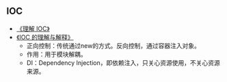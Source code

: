 ## IOC

* [《理解 IOC》](https://www.zhihu.com/question/23277575)
* [《IOC 的理解与解释》](https://www.cnblogs.com/NancyStartOnce/p/6813162.html)
  * 正向控制：传统通过new的方式。反向控制，通过容器注入对象。
  * 作用：用于模块解耦。
  * DI：Dependency Injection，即依赖注入，只关心资源使用，不关心资源来源。



